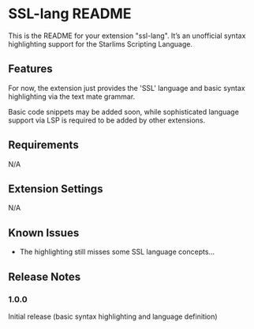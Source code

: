 # SSL-lang README

This is the README for your extension "ssl-lang". It’s an unofficial syntax highlighting support for the Starlims Scripting Language.

## Features

For now, the extension just provides the 'SSL' language and basic syntax highlighting via the text mate grammar.

Basic code snippets may be added soon, while sophisticated language support via LSP is required to be added by other extensions.

## Requirements

N/A

## Extension Settings

N/A

## Known Issues

* The highlighting still misses some SSL language concepts...

## Release Notes

### 1.0.0

Initial release (basic syntax highlighting and language definition)
